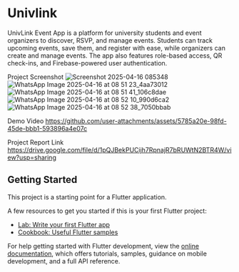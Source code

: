 # Univlink

UnivLink Event App is a platform for university students and event organizers to discover, RSVP, and manage events. Students can track upcoming events, save them, and register with ease, while organizers can create and manage events. The app also features role-based access, QR check-ins, and Firebase-powered user authentication.


Project Screenshot
![Screenshot 2025-04-16 085348](https://github.com/user-attachments/assets/acd25f29-ab37-4f94-a8df-947b1700075d)
![WhatsApp Image 2025-04-16 at 08 51 23_4aa73012](https://github.com/user-attachments/assets/c9b1aaa6-1e99-4470-8240-5a25daf220b6)
![WhatsApp Image 2025-04-16 at 08 51 41_106c8dae](https://github.com/user-attachments/assets/32671f3e-1d77-42f4-a624-b7766c132377)
![WhatsApp Image 2025-04-16 at 08 52 10_990d6ca2](https://github.com/user-attachments/assets/d8421800-ccb6-4e4e-a6d7-15d1493f3fce)
![WhatsApp Image 2025-04-16 at 08 52 38_7050bbab](https://github.com/user-attachments/assets/f2f9c601-b8f8-4b76-99c0-be04903452e7)

Demo Video
https://github.com/user-attachments/assets/5785a20e-98fd-45de-bbb1-593896a4e07c



Project Report Link
https://drive.google.com/file/d/1pQJBekPUCijh7RpnajR7bRUWtN2BTR4W/view?usp=sharing



## Getting Started

This project is a starting point for a Flutter application.

A few resources to get you started if this is your first Flutter project:

- [Lab: Write your first Flutter app](https://docs.flutter.dev/get-started/codelab)
- [Cookbook: Useful Flutter samples](https://docs.flutter.dev/cookbook)

For help getting started with Flutter development, view the
[online documentation](https://docs.flutter.dev/), which offers tutorials,
samples, guidance on mobile development, and a full API reference.
